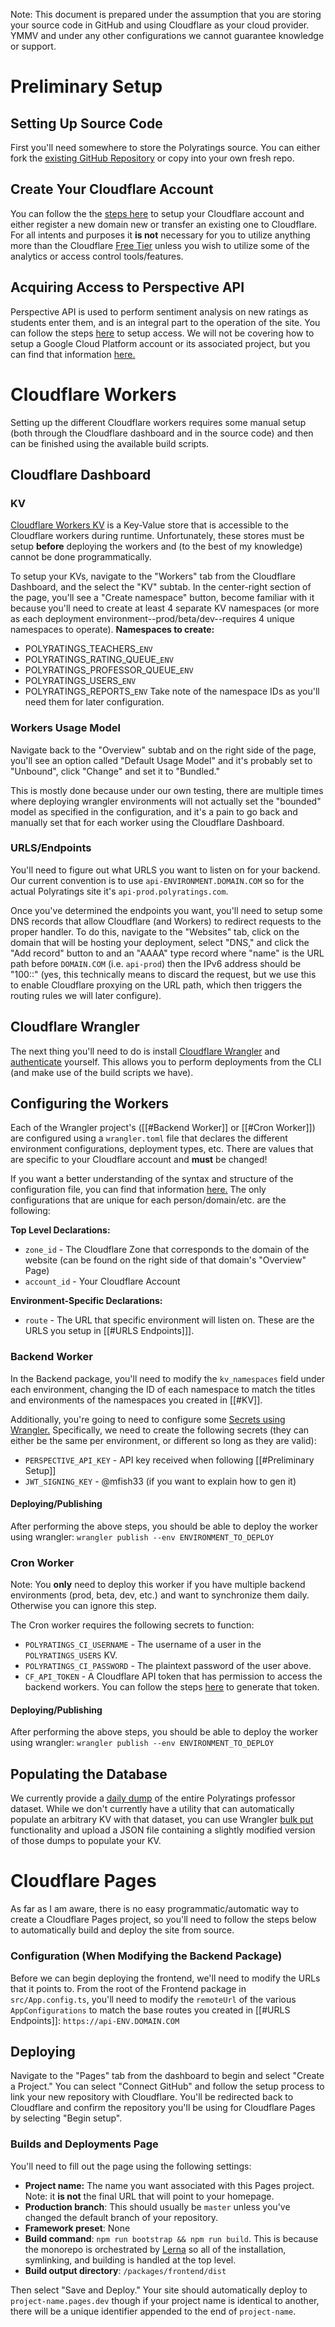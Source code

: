 Note: This document is prepared under the assumption that you are storing your source code in GitHub and using Cloudflare as your cloud provider. YMMV and under any other configurations we cannot guarantee knowledge or support.
# Preliminary Setup
## Setting Up Source Code
First you'll need somewhere to store the Polyratings source. You can either fork the [existing GitHub Repository](https://github.com/Polyratings/polyratings) or copy into your own fresh repo.
## Create Your Cloudflare Account
You can follow the the [steps here](https://support.cloudflare.com/hc/en-us/articles/201720164-Creating-a-Cloudflare-account-and-adding-a-website) to setup your Cloudflare account and either register a new domain new or transfer an existing one to Cloudflare. For all intents and purposes it **is not** necessary for you to utilize anything more than the Cloudflare [Free Tier](https://www.cloudflare.com/plans/free/) unless you wish to utilize some of the analytics or access control tools/features.
## Acquiring Access to Perspective API 
Perspective API is used to perform sentiment analysis on new ratings as students enter them, and is an integral part to the operation of the site. You can follow the steps [here](https://developers.perspectiveapi.com/s/docs-get-started) to setup access. We will not be covering how to setup a Google Cloud Platform account or its associated project, but you can find that information [here.](https://console.cloud.google.com/freetrial?_ga=2.23528445.670071674.1647121117-896238666.1632636274)

# Cloudflare Workers
Setting up the different Cloudflare workers requires some manual setup (both through the Cloudflare dashboard and in the source code) and then can be finished using the available build scripts.
## Cloudflare Dashboard
### KV
[Cloudflare Workers KV](https://developers.cloudflare.com/workers/runtime-apis/kv/) is a Key-Value store that is accessible to the Cloudflare workers during runtime. Unfortunately, these stores must be setup **before** deploying the workers and (to the best of my knowledge) cannot be done programmatically.

To setup your KVs, navigate to the "Workers" tab from the Cloudflare Dashboard, and the select the "KV" subtab. In the center-right section of the page, you'll see a "Create namespace" button, become familiar with it because you'll need to create at least 4 separate KV namespaces (or more as each deployment environment--prod/beta/dev--requires 4 unique namespaces to operate).
**Namespaces to create:**
- POLYRATINGS_TEACHERS_`ENV`
- POLYRATINGS_RATING_QUEUE_`ENV`
- POLYRATINGS_PROFESSOR_QUEUE_`ENV`
- POLYRATINGS_USERS_`ENV`
- POLYRATINGS_REPORTS_`ENV`
Take note of the namespace IDs as you'll need them for later configuration.

### Workers Usage Model
Navigate back to the "Overview" subtab and on the right side of the page, you'll see an option called "Default Usage Model" and it's probably set to "Unbound", click "Change" and set it to "Bundled." 

This is mostly done because under our own testing, there are multiple times where deploying wrangler environments will not actually set the "bounded" model as specified in the configuration, and it's a pain to go back and manually set that for each worker using the Cloudflare Dashboard.

### URLS/Endpoints
You'll need to figure out what URLS you want to listen on for your backend. Our current convention is to use `api-ENVIRONMENT.DOMAIN.COM` so for the actual Polyratings site it's `api-prod.polyratings.com`.

Once you've determined the endpoints you want, you'll need to setup some DNS records that allow Cloudflare (and Workers) to redirect requests to the proper handler. To do this, navigate to the "Websites" tab, click on the domain that will be hosting your deployment, select "DNS," and click the "Add record" button to and an "AAAA" type record where "name" is the URL path before `DOMAIN.COM` (i.e. `api-prod`) then the IPv6 address should be "100::" (yes, this technically means to discard the request, but we use this to enable Cloudflare proxying on the URL path, which then triggers the routing rules we will later configure).

## Cloudflare Wrangler
The next thing you'll need to do is install [Cloudflare Wrangler](https://developers.cloudflare.com/workers/cli-wrangler/install-update/) and [authenticate](https://developers.cloudflare.com/workers/cli-wrangler/authentication/) yourself. This allows you to perform deployments from the CLI (and make use of the build scripts we have).
## Configuring the Workers
Each of the Wrangler project's ([[#Backend Worker]] or [[#Cron Worker]]) are configured using a `wrangler.toml` file that declares the different environment configurations, deployment types, etc. There are values that are specific to your Cloudflare account and **must** be changed!

If you want a better understanding of the syntax and structure of the configuration file, you can find that information [here.](https://developers.cloudflare.com/workers/cli-wrangler/configuration/) The only configurations that are unique for each person/domain/etc. are the following:

**Top Level Declarations:**
- `zone_id` - The Cloudflare Zone that corresponds to the domain of the website (can be found on the right side of that domain's "Overview" Page)
- `account_id` - Your Cloudflare Account 

**Environment-Specific Declarations:**
- `route` - The URL that specific environment will listen on. These are the URLS you setup in [[#URLS Endpoints]]].

### Backend Worker
In the Backend package, you'll need to modify the `kv_namespaces` field under each environment, changing the ID of each namespace to match the titles and environments of the namespaces you created in [[#KV]].

Additionally, you're going to need to configure some [Secrets using Wrangler.](https://developers.cloudflare.com/workers/platform/environment-variables/#adding-secrets-via-wrangler) Specifically, we need to create the following secrets (they can either be the same per environment, or different so long as they are valid):
- `PERSPECTIVE_API_KEY` - API key received when following [[#Preliminary Setup]]
- `JWT_SIGNING_KEY` - @mfish33 (if you want to explain how to gen it)

#### Deploying/Publishing
After performing the above steps, you should be able to deploy the worker using wrangler: 
`wrangler publish --env ENVIRONMENT_TO_DEPLOY`

### Cron Worker
Note: You **only** need to deploy this worker if you have multiple backend environments (prod, beta, dev, etc.) and want to synchronize them daily. Otherwise you can ignore this step.

The Cron worker requires the following secrets to function:
- `POLYRATINGS_CI_USERNAME` - The username of a user in the `POLYRATINGS_USERS` KV.
- `POLYRATINGS_CI_PASSWORD` - The plaintext password of the user above.
- `CF_API_TOKEN` - A Cloudflare API token that has permission to access the backend workers. You can follow the steps [here](https://developers.cloudflare.com/api/tokens/create/) to generate that token.

#### Deploying/Publishing
After performing the above steps, you should be able to deploy the worker using wrangler: 
`wrangler publish --env ENVIRONMENT_TO_DEPLOY`

## Populating the Database
We currently provide a [daily dump](https://github.com/Polyratings/polyratings-data) of the entire Polyratings professor dataset. While we don't currently have a utility that can automatically populate an arbitrary KV with that dataset, you can use Wrangler [bulk put](https://developers.cloudflare.com/workers/cli-wrangler/commands/#put-2) functionality and upload a JSON file containing a slightly modified version of those dumps to populate your KV.

# Cloudflare Pages
As far as I am aware, there is no easy programmatic/automatic way to create a Cloudflare Pages project, so you'll need to follow the steps below to automatically build and deploy the site from source.

### Configuration (When Modifying the Backend Package)
Before we can begin deploying the frontend, we'll need to modify the URLs that it points to. From the root of the Frontend package in `src/App.config.ts`, you'll need to modify the `remoteUrl` of the various `AppConfigurations` to match the base routes you created in [[#URLS Endpoints]]: `https://api-ENV.DOMAIN.COM` 

## Deploying
Navigate to the "Pages" tab from the dashboard to begin and select "Create a Project." You can select "Connect GitHub" and follow the setup process to link your new repository with Cloudflare. You'll be redirected back to Cloudflare and confirm the repository you'll be using for Cloudflare Pages by selecting "Begin setup".

### Builds and Deployments Page
You'll need to fill out the page using the following settings:
* **Project name:** The name you want associated with this Pages project. Note: it **is not** the final URL that will point to your homepage.
* **Production branch**: This should usually be `master` unless you've changed the default branch of your repository.
* **Framework preset**: None
* **Build command**: `npm run bootstrap && npm run build`. This is because the monorepo is orchestrated by [Lerna](https://lerna.js.org/) so all of the installation, symlinking, and building is handled at the top level.
* **Build output directory**: `/packages/frontend/dist`

Then select "Save and Deploy." Your site should automatically deploy to `project-name.pages.dev` though if your project name is identical to another, there will be a unique identifier appended to the end of `project-name`.


